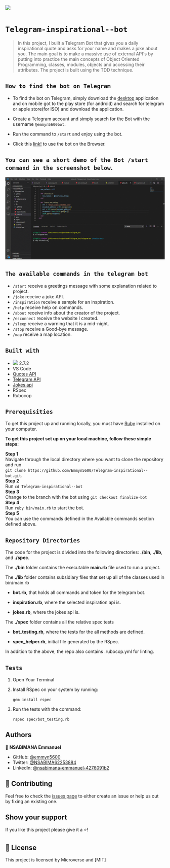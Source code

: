 ![](https://img.shields.io/badge/Microverse-blueviolet)

# `Telegram-inspirational--bot`

 > In this project, I built a Telegram Bot that gives you a daily inspirational quote and asks for your name and makes a joke about you. The main goal is to make a massive use of external API`s by putting into practice the main concepts of Object Oriented Programming, classes, modules, objects and accessing their attributes. The project is built using the TDD technique.

## `How to find the bot on Telegram`

- To find the bot on Telegram, simply download the [desktop](https://telegram.org/) application and on mobile got to the play store (for android) and search for telegram or apple store(for ISO) and download the application.

- Create a Telegram account and simply search for the Bot with the username `@emmyn5600bot`.

- Run the command to `/start` and enjoy using the bot.

- Click this [link!](https://web.telegram.org/#/im?p=@emmyn5600bot) to use the bot on the Browser.

## `You can see a short demo of the Bot /start command in the screenshot below`.

![image](./asset/telegram-bot.gif)

## `The available commands in the telegram bot`

- `/start` receive a greetings message with some explanation related to project.
- `/joke`  receive a joke API.
- `/inspiration` receive a sample for an inspiration.
- `/help`  receive help on commands.
- `/about`  receive info about the creator of the project.
- `/esconnect` receive the website I created.
- `/sleep` receive a warning that it is a mid-night.
- `/stop` receive a Good-bye message.
- `/map` receive a map location.


## `Built with`

- <img src="https://img.shields.io/badge/Ruby-CC342D?style=for-the-badge&logo=ruby&logoColor=white"> 2.7.2
- VS Code
- [Quotes API](https://type.fit/api/quotes)
- [Telegram API](https://core.telegram.org/api)
- [Jokes api](https://api.yomomma.info)
- RSpec
- Rubocop

## `Prerequisities`

To get this project up and running locally, you must have [Ruby](https://desktop.telegram.org/) installed on your computer.

**To get this project set up on your local machine, follow these simple steps:**

**Step 1**<br>
Navigate through the local directory where you want to clone the repository and run<br>
`git clone https://github.com/Emmyn5600/Telegram-inspirational--bot.git`.<br>
**Step 2**<br>
Run `cd Telegram-inspirational--bot`<br>
**Step 3**<br>
Change to the branch with the bot using `git checkout finalize-bot`<br>
**Step 4**<br>
Run `ruby bin/main.rb` to start the bot.<br>
**Step 5**<br>
You can use the commands defined in the Available commands section defined above.<br>


## `Repository Directories`

The code for the project is divided into the following directories: **./bin**, **./lib**, and **./spec**.

The **./bin** folder contains the executable **main.rb** file used to run a project.

The **./lib** folder contains subsidiary files that set up all of the classes used in bin/main.rb

- **bot.rb**, that holds all commands and token for the telegram bot.

- **inspiration.rb**, where the selected inspiration api is.

- **jokes.rb**, where the jokes api is.

The **./spec** folder contains all the relative spec tests

- **bot_testing.rb**, where the tests for the all methods are defined.

- **spec_helper.rb**, initial file generated by the RSpec.

In addition to the above, the repo also contains .rubocop.yml for linting.

## `Tests`

1. Open Your Terminal

2. Install RSpec on your system by running:

   `gem install rspec`

3. Run the tests with the command:

   `rspec spec/bot_testing.rb`

## Authors


👤 **NSABIMANA Emmanuel**

- GitHub: [@emmyn5600](https://github.com/Emmyn5600)
- Twitter: [@NSABIMA62253884](https://twitter.com/NSABIMA62253884)
- LinkedIn: [@nsabimana-emmanuel-4276091b2](https://www.linkedin.com/in/nsabimana-emmanuel-4276091b2/)

## 🤝 Contributing

Feel free to check the [issues page](https://github.com/Emmyn5600/Telegram-inspirational--bot/issues) to either create an issue or help us out by fixing an existing one.

## Show your support

If you like this project please give it a ⭐️!

## 📝 License

This project is licensed by Microverse and [MIT]
